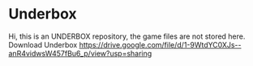 # Underbox
Hi, this is an UNDERBOX repository, the game files are not stored here. 
Download Underbox https://drive.google.com/file/d/1-9WtdYC0XJs--anR4vidwsW457fBu6_p/view?usp=sharing
